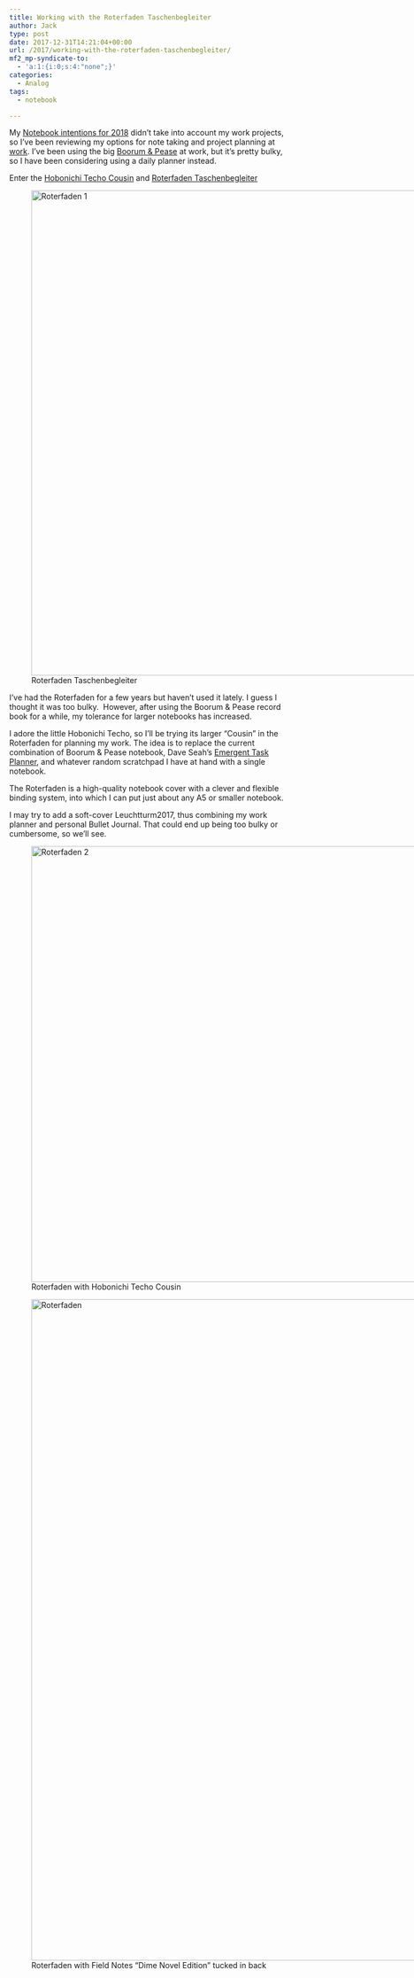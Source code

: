 ```yaml
---
title: Working with the Roterfaden Taschenbegleiter
author: Jack
type: post
date: 2017-12-31T14:21:04+00:00
url: /2017/working-with-the-roterfaden-taschenbegleiter/
mf2_mp-syndicate-to:
  - 'a:1:{i:0;s:4:"none";}'
categories:
  - Analog
tags:
  - notebook

---
```

My [Notebook intentions for 2018][1] didn’t take into account my work projects, so I&#8217;ve been reviewing my options for note taking and project planning at [work][2]. I’ve been using the big [Boorum & Pease][3] at work, but it’s pretty bulky, so I have been considering using a daily planner instead.

Enter the [Hobonichi Techo Cousin][4] and [Roterfaden Taschenbegleiter][5]

<figure style="width: 1024px" class="wp-caption alignnone"><img title="Roterfaden (1).jpg" src="/wp-content/uploads/2017/12/Roterfaden-1.jpg" alt="Roterfaden 1" width="1024" height="876" border="0" /><figcaption class="wp-caption-text">Roterfaden Taschenbegleiter</figcaption></figure>

I’ve had the Roterfaden for a few years but haven’t used it lately. I guess I thought it was too bulky.  However, after using the Boorum & Pease record book for a while, my tolerance for larger notebooks has increased.

I adore the little Hobonichi Techo, so I’ll be trying its larger “Cousin” in the Roterfaden for planning my work. The idea is to replace the current combination of Boorum & Pease notebook, Dave Seah’s [Emergent Task Planner][6], and whatever random scratchpad I have at hand with a single notebook.

The Roterfaden is a high-quality notebook cover with a clever and flexible binding system, into which I can put just about any A5 or smaller notebook.

I may try to add a soft-cover Leuchtturm2017, thus combining my work planner and personal Bullet Journal. That could end up being too bulky or cumbersome, so we’ll see.

<figure style="width: 1024px" class="wp-caption alignnone"><img title="Roterfaden (2).jpg" src="/wp-content/uploads/2017/12/Roterfaden-2.jpg" alt="Roterfaden 2" width="1024" height="787" border="0" /><figcaption class="wp-caption-text">Roterfaden with Hobonichi Techo Cousin</figcaption></figure>

<figure style="width: 1024px" class="wp-caption alignnone"><img title="Roterfaden.jpg" src="/wp-content/uploads/2017/12/Roterfaden.jpg" alt="Roterfaden" width="1024" height="1194" border="0" /><figcaption class="wp-caption-text">Roterfaden with Field Notes &#8220;Dime Novel Edition&#8221; tucked in back</figcaption></figure>

 [1]: https://jack.baty.net/2017/paper-notebook-intentions-for-2018/
 [2]: https://fusionary.com
 [3]: https://www.amazon.com/gp/product/B00006IBTL/ref=oh_aui_search_detailpage?ie=UTF8&psc=1
 [4]: https://www.1101.com/store/techo/en/2018/pc/all_about/cousin/
 [5]: https://www.baum-kuchen.net/collections/roterfaden/products/roterfaden-dark-brown
 [6]: http://davidseah.com/node/the-emergent-task-planner/